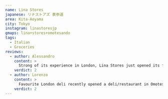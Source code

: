 ```yaml
---
name: Lina Stores
japanese: リナストアズ 表参道
area: Kita-Aoyama
city: Tokyo
instagram: linastoresjp
gmaps: lina+stores+omotesando
tags:
  - Italian
  - Groceries
reviews:
  - author: Alessandro
    content: >
      Strong of its experience in London, Lina Stores just opened its first restaurant outside of the UK. Unfortunately, while the venue is as pretty as its English counterpart, the food is lackluster in both taste and presentation. A feast for the eyes, not so much for the mouth.
    verdict: 2
  - author: Lorenzo
    content: >
      Favourite London deli recently opened a deli/restaurant in Omotesando. A decrescendo: beautiful location, strong vibe, good Prosecco, decent pasta, average focaccia, forgettable tiramisu. First time food tasted better in the UK than in Japan.
    verdict: 2
---
```

